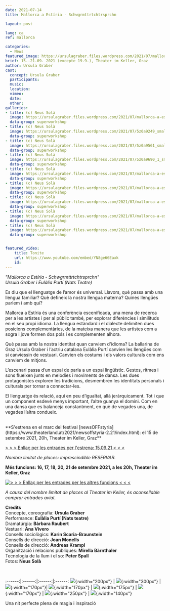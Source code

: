 ```yaml
---
date: 2021-07-14
title: Mallorca a Estíria - Schwgrmttrtchtrsprchn

layout: post

lang: ca
ref: mallorca

categories:
  - News
featured_image: https://ursulagraber.files.wordpress.com/2021/07/mallorca-a-estiria-c-neus-sola_12_small.jpg?w=500&fit=crop
brief: 15.-21.09. 2021 (excepte 19.9.), Theater im Keller, Graz
author: Ursula Graber
cast:
  concept: Ursula Graber
  participants:
  music:
  location:
  vimeo:
  date:
  other:
galleries:
- title: (c) Neus Solà
  image: https://ursulagraber.files.wordpress.com/2021/07/mallorca-a-estiria-c-neus-sola_12_small.jpg?w=1024&fit=crop
  data-group: superworkshop
- title: (c) Neus Solà
  image: https://ursulagraber.files.wordpress.com/2021/07/5z0a9249_small.jpg?w=1024&fit=crop
  data-group: superworkshop
- title: (c) Neus Solà
  image: https://ursulagraber.files.wordpress.com/2021/07/5z0a9561_small.jpg?w=1024&fit=crop
  data-group: superworkshop
- title: (c) Neus Solà
  image: https://ursulagraber.files.wordpress.com/2021/07/5z0a9690_1_small.jpg?w=1024&fit=crop
  data-group: superworkshop
- title: (c) Neus Solà
  image: https://ursulagraber.files.wordpress.com/2021/07/mallorca-a-estiria-c-neus-sola_1_small.jpg?w=1024&fit=crop
  data-group: superworkshop
- title: (c) Neus Solà
  image: https://ursulagraber.files.wordpress.com/2021/07/mallorca-a-estiria-c-neus-sola_3_small.jpg?w=1024&fit=crop
  data-group: superworkshop
- title: (c) Neus Solà
  image: https://ursulagraber.files.wordpress.com/2021/07/mallorca-a-estiria-c-neus-sola_4_small.jpg?w=1024&fit=crop
  data-group: superworkshop
- title: (c) Neus Solà
  image: https://ursulagraber.files.wordpress.com/2021/07/mallorca-a-estiria-c-neus-sola_10_small.jpg?w=1024&fit=crop
  data-group: superworkshop
- title: (c) Neus Solà
  image: https://ursulagraber.files.wordpress.com/2021/07/mallorca-a-estiria-c-neus-sola_13_small.jpg?w=1024&fit=crop
  data-group: superworkshop


featured_video:
    title: Tonite
    url: https://www.youtube.com/embed/YN8ge66Eaxk
    id:
---
```



*"Mallorca a Estíria - Schwgrmttrtchtrsprchn"*   
*Ursula Graber i Eulàlia Purtí (Nats Teatre)*

Es diu que el llenguatge de l’amor és universal. Llavors, què passa amb una llengua familiar? Què defineix la nostra llengua materna? Quines llengües parlem i amb qui?   

Mallorca a Estíria és una conferència escenificada, una mena de recerca per a les artistes i per al públic també, per explorar diferències i similituds en el seu propi idioma. La llengua estàndard i el dialecte delimiten dues posicions complementàries, de la mateixa manera que les artistes com a sogra i jove formen dos pols i es complementen alhora.    

Què passa amb la nostra identitat quan canviem d'idioma? La ballarina de Graz Ursula Graber i l’actriu catalana Eulàlia Purtí canvien les llengües com si canviessin de vestuari. Canvien els costums i els valors culturals com ens canviem de mitjons. 

L’escenari passa d’un espai de parla a un espai lingüístic. Gestos, ritmes i sons flueixen junts en melodies i moviments de dansa. Les dues protagonistes exploren les tradicions, desmembren les identitats personals i culturals per tornar a connectar-les.   

El llenguatge és relació, aquí en peu d’igualtat, allà jeràrquicament. Tot i que un component esdevé menys important, l’altre guanya el domini. Com en una dansa que es balanceja constantment, en què de vegades una, de vegades l’altra condueix.   


<!--plop-->

<br>
**S'estrena en el marc del festival [newsOFFstyria](https://www.theaterland.at/2021/newsoffstyria-2.21/index.html):   
el 15 de setembre 2021, 20h, Theater im Keller, Graz**

<a href="https://www.theaterland.at/2021/newsoffstyria-2.21/ursula-graber-nats-teatre-mallorca-a-estiria.html"> > > > Enllaç per les entrades per l'estrena: 15.09.21 < < < </a>

*Nombre limitat de places: imprescindible RESERVAR.*


**Més funcions: 16, 17, 18, 20, 21 de setembre 2021, a les 20h, Theater im Keller, Graz**   

<a href="https://shop.ticketteer.com/ursula_graber_contemporary_dancer_choreographer/e/evt_60e28d08ee3cac001e6dac1b" target="_blank">
  <img
    src="/images/ticket-btns/get-tickets-256.png"
    alt="> > > Enllaç per les entrades per les altres funcions < < <"
  />
</a>


*A causa del nombre limitat de places al Theater im Keller, és aconsellable comprar entrades aviat.*




<!--plop-->


**Credits**  
Concepte, coreografia: 	**Ursula Graber**   
Performance:   **Eulàlia Purtí (Nats teatre)**   
Dramatúrgia:	**Bàrbara Raubert**      
Vestuari:	**Ana Vivero**    
Consells sociològics:   **Karin Scaria-Braunstein**    
Consells de direcció: **Joan Monells**     
Consells de direcció:   **Andreas Krampl**   
Organització i relacions públiques:  **Mirella Bärnthaler**   
Tecnologia de la llum i el so:	**Peter Spall**       
Fotos:   **Neus Solà**   



<br />


:------:|:------:|:------:|:------:
![]({{site.url}}/images/logograz.png){:width="200px"} | ![]({{site.url}}/images/logolandstmk.png){:width="300px"} | ![]({{site.url}}/images/bildrecht_sw1.png){:width="170px"}| ![]({{site.url}}/images/logodat.png){:width="170px"} | ![]({{site.url}}/images/tiklogo_trans.png){:width="175px"} | ![]({{site.url}}/images/logolaut.png){:width="170px"} | ![]({{site.url}}/images/logo_ccter_sw2.png){:width="250px"} | ![]({{site.url}}/images/2001-MESH-Logo-schwarz.png){:width="140px"}




<!--plop-->

Una nit perfecte plena de magia i inspiració<br />


<!--[![Totem](https://i.vimeocdn.com/video/746500438_640.jpg)](https://player.vimeo.com/video/306702195)-->

